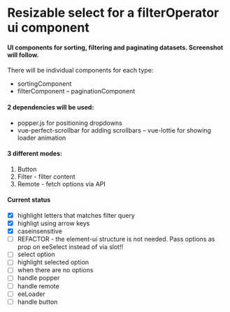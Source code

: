# Resizable select for a filterOperator ui component

#### UI components for sorting, filtering and paginating datasets. Screenshot will follow.
There will be individual components for each type:
- sortingComponent
- filterComponent
– paginationComponent 

#### 2 dependencies will be used:
- popper.js for positioning dropdowns
- vue-perfect-scrollbar for adding scrollbars
– vue-lottie for showing loader animation

#### 3 different modes:
1. Button
2. Filter - filter content
3. Remote - fetch options via API

#### Current status

- [x] highlight letters that matches filter query
- [x] highligt using arrow keys
- [x] caseinsensitive
- [ ] REFACTOR - the element-ui structure is not needed. Pass options as prop on eeSelect instead of via slot!!
- [ ] select option
- [ ] highlight selected option
- [ ] when there are no options
- [ ] handle popper
- [ ] handle remote
- [ ] eeLoader
- [ ] handle button
